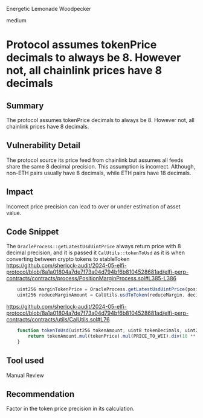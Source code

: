 Energetic Lemonade Woodpecker

medium

# Protocol assumes tokenPrice decimals to always be 8. However not, all chainlink prices have 8 decimals

## Summary
The protocol assumes tokenPrice decimals to always be 8. However not, all chainlink prices have 8 decimals.

## Vulnerability Detail
The protocol source its price feed from chainlink but assumes all feeds share the same  8 decimal precision. This assumption is incorrect. Although, non-ETH pairs usually have 8 decimals, while ETH pairs have 18 decimals.

## Impact
Incorrect price precision can lead to over or under estimation of asset value.

## Code Snippet
The `OracleProcess::getLatestUsdUintPrice` always return price with 8 decimal precision, and it is passed it `CalUtils::tokenToUsd` as it is when converting between crypto tokens to stableToken
https://github.com/sherlock-audit/2024-05-elfi-protocol/blob/8a1a01804a7de7f73a04d794bf6b8104528681ad/elfi-perp-contracts/contracts/process/PositionMarginProcess.sol#L385-L386
```js
	uint256 marginTokenPrice = OracleProcess.getLatestUsdUintPrice(position.marginToken, !position.isLong);
	uint256 reduceMarginAmount = CalUtils.usdToToken(reduceMargin, decimals, marginTokenPrice);
```

https://github.com/sherlock-audit/2024-05-elfi-protocol/blob/8a1a01804a7de7f73a04d794bf6b8104528681ad/elfi-perp-contracts/contracts/utils/CalUtils.sol#L76
```js
	function tokenToUsd(uint256 tokenAmount, uint8 tokenDecimals, uint256 tokenPrice) external pure returns (uint256) {
		return tokenAmount.mul(tokenPrice).mul(PRICE_TO_WEI).div(10 ** tokenDecimals);
	} 
```

## Tool used

Manual Review

## Recommendation
Factor in the token price precision in its calculation.
